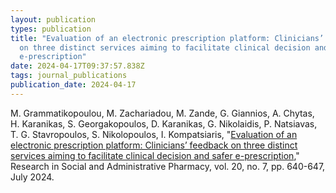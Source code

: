 ```yaml
---
layout: publication
types: publication
title: "Evaluation of an electronic prescription platform: Clinicians’ feedback
  on three distinct services aiming to facilitate clinical decision and safer
  e-prescription"
date: 2024-04-17T09:37:57.838Z
tags: journal_publications
publication_date: 2024-04-17
---
```

M. Grammatikopoulou, M. Zachariadou, M. Zande, G. Giannios, A. Chytas, H. Karanikas, S. Georgakopoulos, D. Karanikas, G. Nikolaidis, P. Natsiavas, T. G. Stavropoulos, S. Nikolopoulos, I. Kompatsiaris, "[Evaluation of an electronic prescription platform: Clinicians’ feedback on three distinct services aiming to facilitate clinical decision and safer e-prescription](https://www.sciencedirect.com/science/article/pii/S1551741124001189?via%3Dihub)," Research in Social and Administrative Pharmacy, vol. 20, no. 7, pp. 640-647, July 2024.